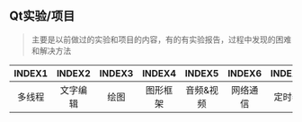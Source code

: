 ## Qt实验/项目
>主要是以前做过的实验和项目的内容，有的有实验报告，过程中发现的困难和解决方法

| INDEX1 | INDEX2 | INDEX3 | INDEX4 | INDEX5 | INDEX6 | INDEX7 |
| :----: | :----: | :----: | :----: | :----: | :----: | :----: |
| 多线程 | 文字编辑 | 绘图 | 图形框架 | 音频&视频 | 网络通信 | 定时器 |
